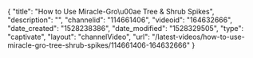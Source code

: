 {
    "title": "How to Use Miracle-Gro\u00ae Tree & Shrub Spikes",
    "description": "",
    "channelid": "114661406",
    "videoid": "164632666",
    "date_created": "1528238386",
    "date_modified": "1528329505",
    "type": "captivate",
    "layout": "channelVideo",
    "url": "\/latest-videos\/how-to-use-miracle-gro-tree-shrub-spikes\/114661406-164632666"
}